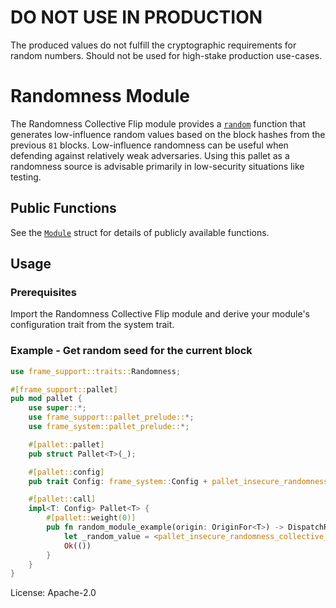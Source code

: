 # DO NOT USE IN PRODUCTION

The produced values do not fulfill the cryptographic requirements for random numbers. Should not be used for high-stake
production use-cases.

# Randomness Module

The Randomness Collective Flip module provides a
[`random`](https://docs.rs/pallet-insecure-randomness-collective-flip/latest/pallet_insecure_randomness_collective_flip/struct.Module.html#method.random)
function that generates low-influence random values based on the block hashes from the previous `81` blocks.
Low-influence randomness can be useful when defending against relatively weak adversaries. Using this pallet as a
randomness source is advisable primarily in low-security situations like testing.

## Public Functions

See the
[`Module`](https://docs.rs/pallet-insecure-randomness-collective-flip/latest/pallet_insecure_randomness_collective_flip/struct.Module.html)
struct for details of publicly available functions.

## Usage

### Prerequisites

Import the Randomness Collective Flip module and derive your module's configuration trait from the system trait.

### Example - Get random seed for the current block

```rust
use frame_support::traits::Randomness;

#[frame_support::pallet]
pub mod pallet {
    use super::*;
    use frame_support::pallet_prelude::*;
    use frame_system::pallet_prelude::*;

    #[pallet::pallet]
    pub struct Pallet<T>(_);

    #[pallet::config]
    pub trait Config: frame_system::Config + pallet_insecure_randomness_collective_flip::Config {}

    #[pallet::call]
    impl<T: Config> Pallet<T> {
        #[pallet::weight(0)]
        pub fn random_module_example(origin: OriginFor<T>) -> DispatchResult {
            let _random_value = <pallet_insecure_randomness_collective_flip::Pallet<T>>::random(&b"my context"[..]);
            Ok(())
        }
    }
}
```

License: Apache-2.0
